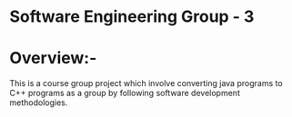 # Software Engineering Group - 3
# Overview:-
This is a course group project which involve converting java programs to C++ programs as a group by following software development methodologies.  
